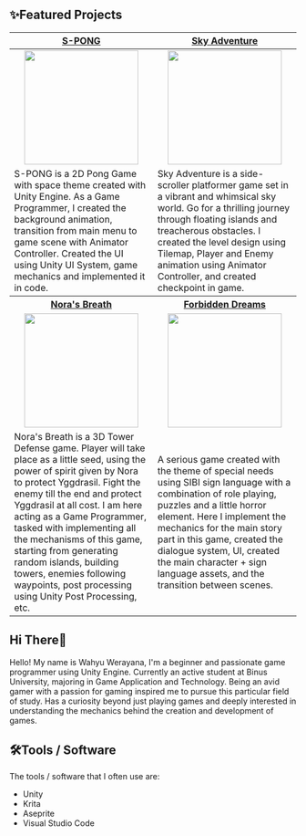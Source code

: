 ## ✨Featured Projects
<table>
    <tr>
      <th width="500px" align="center"> <a href="https://github.com/wahyuwerayana/S-PONG">S-PONG</th>
      <th width="500px" align="center"> <a href="https://github.com/wahyuwerayana/Sky-Adventure-Side-Scroller">Sky Adventure</th>
    </tr>
  <tbody>
  <tr width="500px" align="center">
  <td><img src="https://github.com/wahyuwerayana/S-PONG/assets/115724777/2d7d8995-1cf6-4ea0-944f-9b02478d0b53" height="200px"></td>
  <td><img src="https://github.com/wahyuwerayana/Side-Scroller/assets/115724777/56f6ff65-2ae2-4eb0-9d27-f047be7e16c7" height="200px"></td>
  </tr>
  
  <tr width="500px">
    <td>S-PONG is a 2D Pong Game with space theme created with Unity Engine. As a Game Programmer, I created the background animation, transition from main menu to game scene with Animator Controller. Created the UI using Unity UI System, game mechanics and implemented it in code.</td>
    <td>Sky Adventure is a side-scroller platformer game set in a vibrant and whimsical sky world. Go for a thrilling journey through floating islands and treacherous obstacles. I created the level design using Tilemap, Player and Enemy animation using Animator Controller, and created checkpoint in game.</td>
  </tr>
  <tr>
    <th width="500px"> <a href="https://github.com/wahyuwerayana/IGI-Showcase-Project">Nora's Breath</th>
    <th width="500px"> <a href="https://github.com/wahyuwerayana/Forbidden-Dream-Project">Forbidden Dreams</th>
  </tr>
      
  <tr width="500px" align="center">
    <td><img src="https://github.com/user-attachments/assets/073f2065-778b-410d-bddf-e20f936e4695" height="200px"></td>
    <td><img src="https://github.com/wahyuwerayana/Forbidden-Dream-Project/assets/115724777/27d1cf97-fc30-4845-9e96-6217327e648b" height="200px"></td>
  </tr>
    
  <tr width="500px">
      <td>Nora's Breath is a 3D Tower Defense game. Player will take place as a little seed, using the power of spirit given by Nora to protect Yggdrasil. Fight the enemy till the end and protect Yggdrasil at all cost. I am here acting as a Game Programmer, tasked with implementing all the mechanisms of this game, starting from generating random islands, building towers, enemies following waypoints, post processing using Unity Post Processing, etc.</td>
      <td>A serious game created with the theme of special needs using SIBI sign language with a combination of role playing, puzzles and a little horror element. Here I implement the mechanics for the main story part in this game, created the dialogue system, UI, created the main character + sign language assets, and the transition between scenes.</td>
  </tr>
  </tbody>
</table>

## Hi There👋
Hello! My name is Wahyu Werayana, I'm a beginner and passionate game programmer using Unity Engine. Currently an active student at Binus University, majoring in Game Application and Technology. Being an avid gamer with a passion for gaming inspired me to pursue this particular field of study. Has a curiosity beyond just playing games and deeply interested in understanding the mechanics behind the creation and development of games.

## 🛠️Tools / Software
The tools / software that I often use are:
- Unity
- Krita
- Aseprite
- Visual Studio Code

